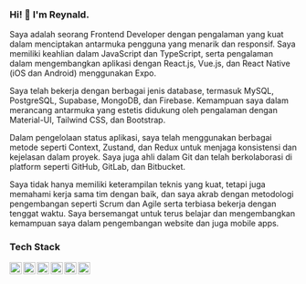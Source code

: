 ### Hi! 👋 I'm Reynald.
Saya adalah seorang Frontend Developer dengan pengalaman yang kuat dalam menciptakan antarmuka pengguna yang menarik dan responsif. Saya memiliki keahlian dalam JavaScript dan TypeScript, serta pengalaman dalam mengembangkan aplikasi dengan React.js, Vue.js, dan React Native (iOS dan Android) menggunakan Expo.

Saya telah bekerja dengan berbagai jenis database, termasuk MySQL, PostgreSQL, Supabase, MongoDB, dan Firebase. Kemampuan saya dalam merancang antarmuka yang estetis didukung oleh pengalaman dengan Material-UI, Tailwind CSS, dan Bootstrap.

Dalam pengelolaan status aplikasi, saya telah menggunakan berbagai metode seperti Context, Zustand, dan Redux untuk menjaga konsistensi dan kejelasan dalam proyek. Saya juga ahli dalam Git dan telah berkolaborasi di platform seperti GitHub, GitLab, dan Bitbucket.

Saya tidak hanya memiliki keterampilan teknis yang kuat, tetapi juga memahami kerja sama tim dengan baik, dan saya akrab dengan metodologi pengembangan seperti Scrum dan Agile serta terbiasa bekerja dengan tenggat waktu. Saya bersemangat untuk terus belajar dan mengembangkan kemampuan saya dalam pengembangan website dan juga mobile apps.

### Tech Stack
  <a href="#"><img align="left" alt="JavaScript" title="JavaScript" width="21px" src="https://upload.wikimedia.org/wikipedia/commons/9/99/Unofficial_JavaScript_logo_2.svg" /></a>
  <a href="https://nodejs.org/"><img align="left" alt="NodeJS" title="NodeJS" width="21px" src="https://seeklogo.com/images/N/nodejs-logo-FBE122E377-seeklogo.com.png" /></a>
  <a href="https://reactjs.org/"><img align="left" alt="React" title="React" width="21px" src="https://cdn.worldvectorlogo.com/logos/react-2.svg" /></a>
  <a href="https://www.mysql.com/"><img align="left" alt="Next" title="Next (Mysql database)" width="21px" src="https://cdn-icons-png.flaticon.com/512/5968/5968313.png" /></a>
  <a href="#"><img align="left" alt="Html" title="Html (HTML)" width="21px" src="https://cdn-icons-png.flaticon.com/512/143/143655.png" /></a>
  <a href="#"><img align="left" alt="CSS" title="CSS (CSS)" width="21px" src="https://cdn-icons-png.flaticon.com/512/732/732190.png" /></a>
  <br>
  <br>

<!-- <p align="left">
<a href="https://github.com/gilangadhan">
  <img height="180em" src="https://github-readme-stats-eight-theta.vercel.app/api?username=gilangadhan&show_icons=true&theme=algolia&include_all_commits=true&count_private=true"/>
  <img height="180em" src="https://github-readme-stats-eight-theta.vercel.app/api/top-langs/?username=gilangadhan&layout=compact&langs_count=8&theme=algolia"/>
</a>
</p> -->
